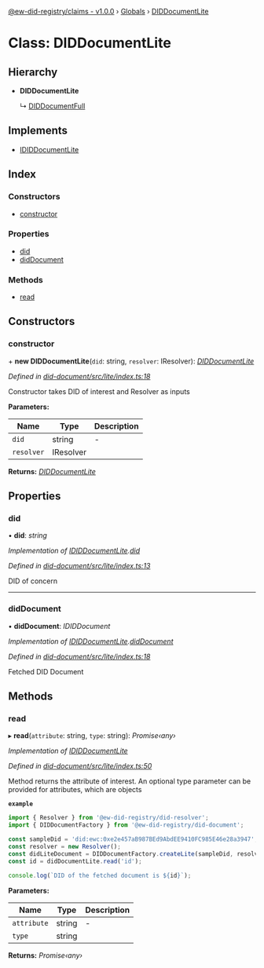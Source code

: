 [@ew-did-registry/claims - v1.0.0](../README.md) › [Globals](../globals.md) › [DIDDocumentLite](diddocumentlite.md)

# Class: DIDDocumentLite

## Hierarchy

* **DIDDocumentLite**

  ↳ [DIDDocumentFull](diddocumentfull.md)

## Implements

* [IDIDDocumentLite](../interfaces/ididdocumentlite.md)

## Index

### Constructors

* [constructor](diddocumentlite.md#constructor)

### Properties

* [did](diddocumentlite.md#did)
* [didDocument](diddocumentlite.md#diddocument)

### Methods

* [read](diddocumentlite.md#read)

## Constructors

###  constructor

\+ **new DIDDocumentLite**(`did`: string, `resolver`: IResolver): *[DIDDocumentLite](diddocumentlite.md)*

*Defined in [did-document/src/lite/index.ts:18](https://github.com/energywebfoundation/ew-did-registry/blob/5f4bc4b/packages/did-document/src/lite/index.ts#L18)*

Constructor takes DID of interest and Resolver as inputs

**Parameters:**

Name | Type | Description |
------ | ------ | ------ |
`did` | string | - |
`resolver` | IResolver |   |

**Returns:** *[DIDDocumentLite](diddocumentlite.md)*

## Properties

###  did

• **did**: *string*

*Implementation of [IDIDDocumentLite](../interfaces/ididdocumentlite.md).[did](../interfaces/ididdocumentlite.md#did)*

*Defined in [did-document/src/lite/index.ts:13](https://github.com/energywebfoundation/ew-did-registry/blob/5f4bc4b/packages/did-document/src/lite/index.ts#L13)*

DID of concern

___

###  didDocument

• **didDocument**: *IDIDDocument*

*Implementation of [IDIDDocumentLite](../interfaces/ididdocumentlite.md).[didDocument](../interfaces/ididdocumentlite.md#diddocument)*

*Defined in [did-document/src/lite/index.ts:18](https://github.com/energywebfoundation/ew-did-registry/blob/5f4bc4b/packages/did-document/src/lite/index.ts#L18)*

Fetched DID Document

## Methods

###  read

▸ **read**(`attribute`: string, `type`: string): *Promise‹any›*

*Implementation of [IDIDDocumentLite](../interfaces/ididdocumentlite.md)*

*Defined in [did-document/src/lite/index.ts:50](https://github.com/energywebfoundation/ew-did-registry/blob/5f4bc4b/packages/did-document/src/lite/index.ts#L50)*

Method returns the attribute of interest. An optional type parameter can be provided for
attributes, which are objects

**`example`** 
```typescript
import { Resolver } from '@ew-did-registry/did-resolver';
import { DIDDocumentFactory } from '@ew-did-registry/did-document';

const sampleDid = 'did:ewc:0xe2e457aB987BEd9AbdEE9410FC985E46e28a3947';
const resolver = new Resolver();
const didLiteDocument = DIDDocumentFactory.createLite(sampleDid, resolver);
const id = didDocumentLite.read('id');

console.log(`DID of the fetched document is ${id}`);
```

**Parameters:**

Name | Type | Description |
------ | ------ | ------ |
`attribute` | string | - |
`type` | string |   |

**Returns:** *Promise‹any›*
